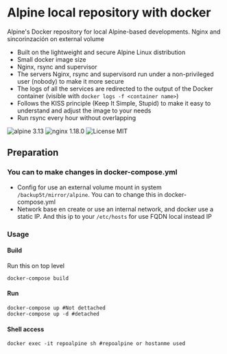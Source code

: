 # Alpine local repository with docker
Alpine's Docker repository for local Alpine-based developments. Nginx and sincorinzación on external volume

* Built on the lightweight and secure Alpine Linux distribution
* Small docker image size
* Nginx, rsync and supervisor
* The servers Nginx, rsync and supervisord run under a non-privileged user (nobody) to make it more secure
* The logs of all the services are redirected to the output of the Docker container (visible with `docker logs -f <container name>`)
* Follows the KISS principle (Keep It Simple, Stupid) to make it easy to understand and adjust the image to your needs 
* Run rsync every hour without overlapping

![alpine 3.13](https://img.shields.io/badge/alpine-3.13-brightgreen.svg)
![nginx 1.18.0](https://img.shields.io/badge/nginx-1.18-brightgreen.svg)
![License MIT](https://img.shields.io/badge/license-MIT-blue.svg)

## Preparation
###  You can to make changes in docker-compose.yml
- Config for use an external volume mount in system `/backup5t/mirror/alpine`. You can to change this in docker-compose.yml
- Network base en create or use an internal network, and docker use a static IP. And this ip to your `/etc/hosts` for use FQDN local instead IP 

### Usage
#### Build 

Run this on top level
```
docker-compose build
```
#### Run
```
docker-compose up #Not dettached
docker-compose up -d #detached
```

#### Shell access
```
docker exec -it repoalpine sh #repoalpine or hostanme used
```

